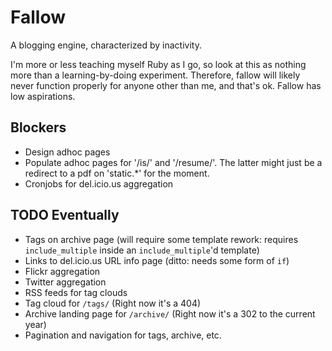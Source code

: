 Fallow
======

A blogging engine, characterized by inactivity.

I'm more or less teaching myself Ruby as I go, so look at this as nothing more than a learning-by-doing experiment.  Therefore, fallow will likely never function properly for anyone other than me, and that's ok.  Fallow has low aspirations.


Blockers
--------
*   Design adhoc pages
*   Populate adhoc pages for '/is/' and '/resume/'.  The latter might just be a redirect to a pdf on 'static.*' for the moment.
*   Cronjobs for del.icio.us aggregation

TODO Eventually
---------------

*   Tags on archive page (will require some template rework: requires `include_multiple` inside an `include_multiple`'d template)
*   Links to del.icio.us URL info page (ditto: needs some form of `if`)
*   Flickr aggregation
*   Twitter aggregation
*   RSS feeds for tag clouds
*   Tag cloud for `/tags/` (Right now it's a 404)
*   Archive landing page for `/archive/` (Right now it's a 302 to the current year)
*   Pagination and navigation for tags, archive, etc.